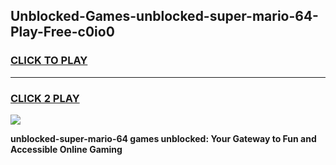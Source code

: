 
## Unblocked-Games-unblocked-super-mario-64-Play-Free-c0io0
<h3>
<a href="https://premium76.site?title=unblocked-super-mario-64&ref=23A">CLICK TO PLAY</a></h3>
<hr>

<h3>
<a href="https://premium76.site?title=unblocked-super-mario-64&ref=23A">CLICK 2 PLAY</a>
  
</h3>

<a href="https://premium76.site?title=unblocked-super-mario-64&ref=23A"><img src="https://clearcache.store/games.png"></a>


**unblocked-super-mario-64 games unblocked: Your Gateway to Fun and Accessible Online Gaming**
